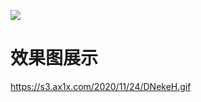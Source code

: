 [![](https://jitpack.io/v/xunyang-yuhui/EmergeTextView.svg)](https://jitpack.io/#xunyang-yuhui/EmergeTextView)

# 效果图展示
https://s3.ax1x.com/2020/11/24/DNekeH.gif
